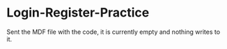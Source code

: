 # Login-Register-Practice
Sent the MDF file with the code, it is currently empty and nothing writes to it.
